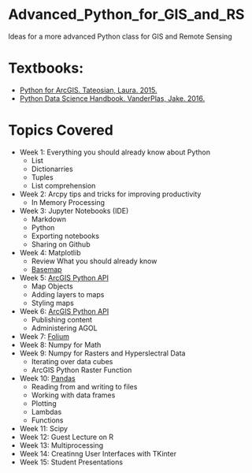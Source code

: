 # Advanced_Python_for_GIS_and_RS
Ideas for a more advanced Python class for GIS and Remote Sensing

# Textbooks:
- [Python for ArcGIS. Tateosian, Laura. 2015.](http://www.springer.com/us/book/9783319183978)
- [Python Data Science Handbook. VanderPlas, Jake. 2016.](http://shop.oreilly.com/product/0636920034919.do)

# Topics Covered
- Week 1: Everything you should already know about Python
  - List
  - Dictionarries
  - Tuples
  - List comprehension
- Week 2: Arcpy tips and tricks for improving productivity
  - In Memory Processing
- Week 3: Jupyter Notebooks (IDE)
  - Markdown
  - Python
  - Exporting notebooks
  - Sharing on Github
- Week 4: Matplotlib
  - Review What you should already know
  - [Basemap](https://basemaptutorial.readthedocs.io/en/latest/first_map.html)
- Week 5: [ArcGIS Python API](https://developers.arcgis.com/python/)
  - Map Objects
  - Adding layers to maps
  - Styling maps
- Week 6: [ArcGIS Python API](https://developers.arcgis.com/python/)
  - Publishing content
  - Administering AGOL
- Week 7: [Folium](https://blog.dominodatalab.com/creating-interactive-crime-maps-with-folium/)
- Week 8: Numpy for Math
- Week 9: Numpy for Rasters and Hyperslectral Data
  - Iterating over data cubes
  - ArcGIS Python Raster Function
- Week 10: [Pandas](http://nbviewer.jupyter.org/gist/wesm/4757075/PandasTour.ipynb)
  - Reading from and writing to files
  - Working with data frames
  - Plotting
  - Lambdas
  - Functions
- Week 11: Scipy
- Week 12: Guest Lecture on R
- Week 13: Multiprocessing
- Week 14: Creatinng User Interfaces with TKinter
- Week 15: Student Presentations
